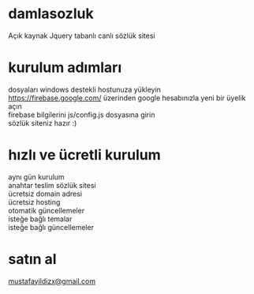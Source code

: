 # damlasozluk
Açık kaynak Jquery tabanlı canlı sözlük sitesi

# kurulum adımları
dosyaları windows destekli hostunuza yükleyin
<br />https://firebase.google.com/ üzerinden google hesabınızla yeni bir üyelik açın
<br />firebase bilgilerini js/config.js dosyasına girin
<br />sözlük siteniz hazır :)

# hızlı ve ücretli kurulum
aynı gün kurulum
<br />anahtar teslim sözlük sitesi
<br />ücretsiz domain adresi
<br />ücretsiz hosting
<br />otomatik güncellemeler
<br />isteğe bağlı temalar
<br />isteğe bağlı güncellemeler

# satın al
mustafayildizx@gmail.com
